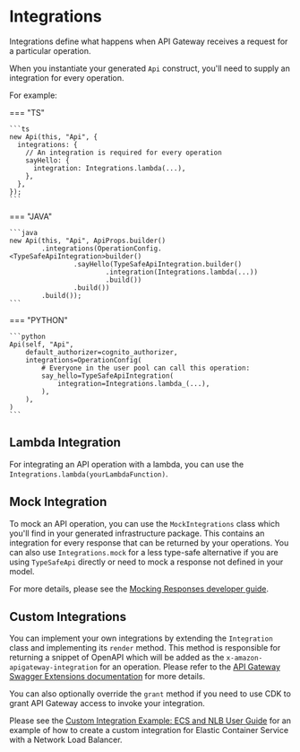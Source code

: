 # Integrations

Integrations define what happens when API Gateway receives a request for a particular operation.

When you instantiate your generated `Api` construct, you'll need to supply an integration for every operation.

For example:

=== "TS"

    ```ts
    new Api(this, "Api", {
      integrations: {
        // An integration is required for every operation
        sayHello: {
          integration: Integrations.lambda(...),
        },
      },
    });
    ```

=== "JAVA"

    ```java
    new Api(this, "Api", ApiProps.builder()
            .integrations(OperationConfig.<TypeSafeApiIntegration>builder()
                    .sayHello(TypeSafeApiIntegration.builder()
                            .integration(Integrations.lambda(...))
                            .build())
                    .build())
            .build());
    ```

=== "PYTHON"

    ```python
    Api(self, "Api",
        default_authorizer=cognito_authorizer,
        integrations=OperationConfig(
            # Everyone in the user pool can call this operation:
            say_hello=TypeSafeApiIntegration(
                integration=Integrations.lambda_(...),
            ),
        ),
    )
    ```

## Lambda Integration

For integrating an API operation with a lambda, you can use the `Integrations.lambda(yourLambdaFunction)`.

## Mock Integration

To mock an API operation, you can use the `MockIntegrations` class which you'll find in your generated infrastructure package. This contains an integration for every response that can be returned by your operations. You can also use `Integrations.mock` for a less type-safe alternative if you are using `TypeSafeApi` directly or need to mock a response not defined in your model.

For more details, please see the [Mocking Responses developer guide](mocking_responses.md).

## Custom Integrations

You can implement your own integrations by extending the `Integration` class and implementing its `render` method. This method is responsible for returning a snippet of OpenAPI which will be added as the `x-amazon-apigateway-integration` for an operation. Please refer to the [API Gateway Swagger Extensions documentation](https://docs.aws.amazon.com/apigateway/latest/developerguide/api-gateway-swagger-extensions-integration.html) for more details.

You can also optionally override the `grant` method if you need to use CDK to grant API Gateway access to invoke your integration.

Please see the [Custom Integration Example: ECS and NLB User Guide](../../walkthroughs/type-safe-api/custom_integration_ecs.md) for an example of how to create a custom integration for Elastic Container Service with a Network Load Balancer.

